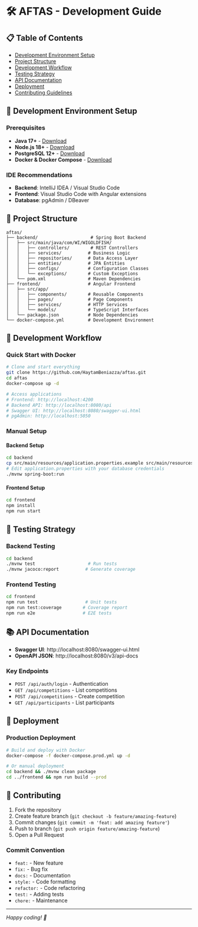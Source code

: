 # 🛠️ AFTAS - Development Guide

## 📋 **Table of Contents**
- [Development Environment Setup](#development-environment-setup)
- [Project Structure](#project-structure)
- [Development Workflow](#development-workflow)
- [Testing Strategy](#testing-strategy)
- [API Documentation](#api-documentation)
- [Deployment](#deployment)
- [Contributing Guidelines](#contributing-guidelines)

## 🚀 **Development Environment Setup**

### **Prerequisites**
- **Java 17+** - [Download](https://adoptium.net/)
- **Node.js 18+** - [Download](https://nodejs.org/)
- **PostgreSQL 12+** - [Download](https://www.postgresql.org/download/)
- **Docker & Docker Compose** - [Download](https://www.docker.com/get-started)

### **IDE Recommendations**
- **Backend**: IntelliJ IDEA / Visual Studio Code
- **Frontend**: Visual Studio Code with Angular extensions
- **Database**: pgAdmin / DBeaver

## 📁 **Project Structure**

```
aftas/
├── backend/                    # Spring Boot Backend
│   ├── src/main/java/com/WI/WIGOLDFISH/
│   │   ├── controllers/        # REST Controllers
│   │   ├── services/          # Business Logic
│   │   ├── repositories/      # Data Access Layer
│   │   ├── entities/          # JPA Entities
│   │   ├── configs/           # Configuration Classes
│   │   └── exceptions/        # Custom Exceptions
│   └── pom.xml                # Maven Dependencies
├── frontend/                  # Angular Frontend
│   ├── src/app/
│   │   ├── components/        # Reusable Components
│   │   ├── pages/             # Page Components
│   │   ├── services/          # HTTP Services
│   │   └── models/            # TypeScript Interfaces
│   └── package.json           # Node Dependencies
└── docker-compose.yml         # Development Environment
```

## 🔧 **Development Workflow**

### **Quick Start with Docker**
```bash
# Clone and start everything
git clone https://github.com/HaytamBeniazza/aftas.git
cd aftas
docker-compose up -d

# Access applications
# Frontend: http://localhost:4200
# Backend API: http://localhost:8080/api
# Swagger UI: http://localhost:8080/swagger-ui.html
# pgAdmin: http://localhost:5050
```

### **Manual Setup**

#### **Backend Setup**
```bash
cd backend
cp src/main/resources/application.properties.example src/main/resources/application.properties
# Edit application.properties with your database credentials
./mvnw spring-boot:run
```

#### **Frontend Setup**
```bash
cd frontend
npm install
npm run start
```

## 🧪 **Testing Strategy**

### **Backend Testing**
```bash
cd backend
./mvnw test                    # Run tests
./mvnw jacoco:report          # Generate coverage
```

### **Frontend Testing**
```bash
cd frontend
npm run test                  # Unit tests
npm run test:coverage        # Coverage report
npm run e2e                  # E2E tests
```

## 📚 **API Documentation**

- **Swagger UI**: http://localhost:8080/swagger-ui.html
- **OpenAPI JSON**: http://localhost:8080/v3/api-docs

### **Key Endpoints**
- `POST /api/auth/login` - Authentication
- `GET /api/competitions` - List competitions
- `POST /api/competitions` - Create competition
- `GET /api/participants` - List participants

## 🚀 **Deployment**

### **Production Deployment**
```bash
# Build and deploy with Docker
docker-compose -f docker-compose.prod.yml up -d

# Or manual deployment
cd backend && ./mvnw clean package
cd ../frontend && npm run build --prod
```

## 🤝 **Contributing**

1. Fork the repository
2. Create feature branch (`git checkout -b feature/amazing-feature`)
3. Commit changes (`git commit -m 'feat: add amazing feature'`)
4. Push to branch (`git push origin feature/amazing-feature`)
5. Open a Pull Request

### **Commit Convention**
- `feat:` - New feature
- `fix:` - Bug fix
- `docs:` - Documentation
- `style:` - Code formatting
- `refactor:` - Code refactoring
- `test:` - Adding tests
- `chore:` - Maintenance

---

*Happy coding! 🎉* 